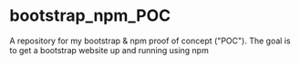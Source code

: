# bootstrap_npm_POC
A repository for my bootstrap &amp; npm proof of concept ("POC").  The goal is to get a bootstrap website up and running using npm

